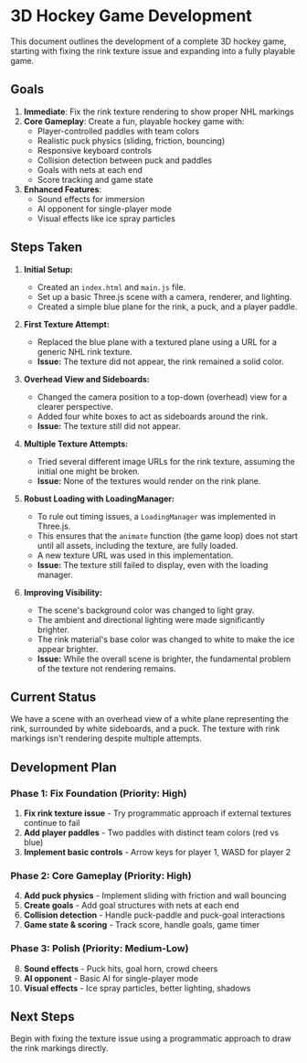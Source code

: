 # 3D Hockey Game Development

This document outlines the development of a complete 3D hockey game, starting with fixing the rink texture issue and expanding into a fully playable game.

## Goals
1. **Immediate**: Fix the rink texture rendering to show proper NHL markings
2. **Core Gameplay**: Create a fun, playable hockey game with:
   - Player-controlled paddles with team colors
   - Realistic puck physics (sliding, friction, bouncing)
   - Responsive keyboard controls
   - Collision detection between puck and paddles
   - Goals with nets at each end
   - Score tracking and game state
3. **Enhanced Features**:
   - Sound effects for immersion
   - AI opponent for single-player mode
   - Visual effects like ice spray particles

## Steps Taken

1.  **Initial Setup:**
    *   Created an `index.html` and `main.js` file.
    *   Set up a basic Three.js scene with a camera, renderer, and lighting.
    *   Created a simple blue plane for the rink, a puck, and a player paddle.

2.  **First Texture Attempt:**
    *   Replaced the blue plane with a textured plane using a URL for a generic NHL rink texture.
    *   **Issue:** The texture did not appear, the rink remained a solid color.

3.  **Overhead View and Sideboards:**
    *   Changed the camera position to a top-down (overhead) view for a clearer perspective.
    *   Added four white boxes to act as sideboards around the rink.
    *   **Issue:** The texture still did not appear.

4.  **Multiple Texture Attempts:**
    *   Tried several different image URLs for the rink texture, assuming the initial one might be broken.
    *   **Issue:** None of the textures would render on the rink plane.

5.  **Robust Loading with LoadingManager:**
    *   To rule out timing issues, a `LoadingManager` was implemented in Three.js.
    *   This ensures that the `animate` function (the game loop) does not start until all assets, including the texture, are fully loaded.
    *   A new texture URL was used in this implementation.
    *   **Issue:** The texture still failed to display, even with the loading manager.

6.  **Improving Visibility:**
    *   The scene's background color was changed to light gray.
    *   The ambient and directional lighting were made significantly brighter.
    *   The rink material's base color was changed to white to make the ice appear brighter.
    *   **Issue:** While the overall scene is brighter, the fundamental problem of the texture not rendering remains.

## Current Status
We have a scene with an overhead view of a white plane representing the rink, surrounded by white sideboards, and a puck. The texture with rink markings isn't rendering despite multiple attempts.

## Development Plan

### Phase 1: Fix Foundation (Priority: High)
1. **Fix rink texture issue** - Try programmatic approach if external textures continue to fail
2. **Add player paddles** - Two paddles with distinct team colors (red vs blue)
3. **Implement basic controls** - Arrow keys for player 1, WASD for player 2

### Phase 2: Core Gameplay (Priority: High)
4. **Add puck physics** - Implement sliding with friction and wall bouncing
5. **Create goals** - Add goal structures with nets at each end
6. **Collision detection** - Handle puck-paddle and puck-goal interactions
7. **Game state & scoring** - Track score, handle goals, game timer

### Phase 3: Polish (Priority: Medium-Low)
8. **Sound effects** - Puck hits, goal horn, crowd cheers
9. **AI opponent** - Basic AI for single-player mode
10. **Visual effects** - Ice spray particles, better lighting, shadows

## Next Steps
Begin with fixing the texture issue using a programmatic approach to draw the rink markings directly.
